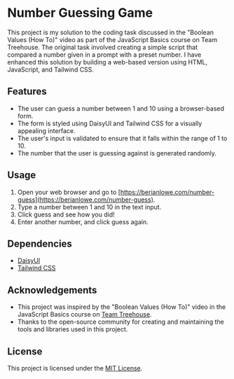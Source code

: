 # Number Guessing Game

This project is my solution to the coding task discussed in the "Boolean Values (How To)" video as part of the JavaScript Basics course on Team Treehouse. The original task involved creating a simple script that compared a number given in a prompt with a preset number. I have enhanced this solution by building a web-based version using HTML, JavaScript, and Tailwind CSS.

## Features

- The user can guess a number between 1 and 10 using a browser-based form.
- The form is styled using DaisyUI and Tailwind CSS for a visually appealing interface.
- The user's input is validated to ensure that it falls within the range of 1 to 10.
- The number that the user is guessing against is generated randomly.

## Usage

1. Open your web browser and go to [https://berianlowe.com/number-guess](https://berianlowe.com/number-guess).
2. Type a number between 1 and 10 in the text input.
3. Click guess and see how you did!
4. Enter another number, and click guess again.

## Dependencies

- [DaisyUI](https://daisyui.com/)
- [Tailwind CSS](https://tailwindcss.com/)

## Acknowledgements

- This project was inspired by the "Boolean Values (How To)" video in the JavaScript Basics course on [Team Treehouse](https://teamtreehouse.com/).
- Thanks to the open-source community for creating and maintaining the tools and libraries used in this project.

## License

This project is licensed under the [MIT License](LICENSE).
